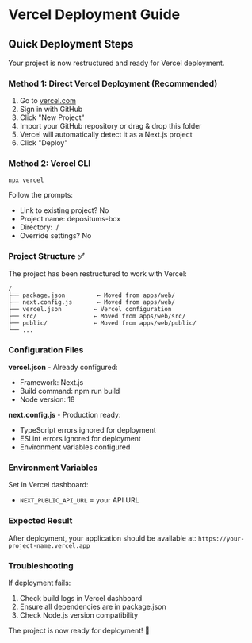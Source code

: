 # Vercel Deployment Guide

## Quick Deployment Steps

Your project is now restructured and ready for Vercel deployment.

### Method 1: Direct Vercel Deployment (Recommended)

1. Go to [vercel.com](https://vercel.com)
2. Sign in with GitHub
3. Click "New Project"
4. Import your GitHub repository or drag & drop this folder
5. Vercel will automatically detect it as a Next.js project
6. Click "Deploy"

### Method 2: Vercel CLI

```bash
npx vercel
```

Follow the prompts:
- Link to existing project? No
- Project name: depositums-box
- Directory: ./
- Override settings? No

### Project Structure ✅

The project has been restructured to work with Vercel:

```
/
├── package.json         ← Moved from apps/web/
├── next.config.js       ← Moved from apps/web/
├── vercel.json         ← Vercel configuration
├── src/                ← Moved from apps/web/src/
├── public/             ← Moved from apps/web/public/
└── ...
```

### Configuration Files

**vercel.json** - Already configured:
- Framework: Next.js
- Build command: npm run build
- Node version: 18

**next.config.js** - Production ready:
- TypeScript errors ignored for deployment
- ESLint errors ignored for deployment
- Environment variables configured

### Environment Variables

Set in Vercel dashboard:
- `NEXT_PUBLIC_API_URL` = your API URL

### Expected Result

After deployment, your application should be available at:
`https://your-project-name.vercel.app`

### Troubleshooting

If deployment fails:
1. Check build logs in Vercel dashboard
2. Ensure all dependencies are in package.json
3. Check Node.js version compatibility

The project is now ready for deployment! 🚀